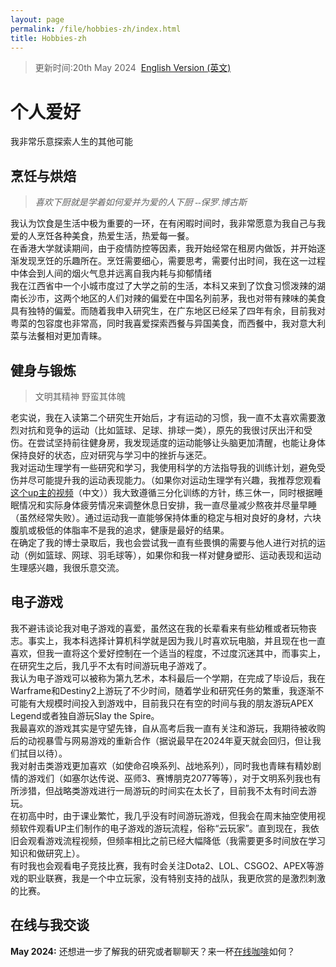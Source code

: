 ```yaml
---
layout: page
permalink: /file/hobbies-zh/index.html
title: Hobbies-zh
---
```


> 更新时间:20th May 2024&nbsp;  [English Version (英文)](https://heliumpeng.github.io/hobbies/)

# 个人爱好
我非常乐意探索人生的其他可能

## 烹饪与烘焙

<!-- <div class="third">
<img src="/images/swimming2.JPG">
<img src="/images/swimming.JPG">
<img src="/images/surfing1.JPG">
</div> -->
> <font face="Italic">*喜欢下厨就是学着如何爱并为爱的人下厨
> --保罗.博古斯*</font>

我认为饮食是生活中极为重要的一环，在有闲暇时间时，我非常愿意为我自己与我爱的人烹饪各种美食，热爱生活，热爱每一餐。<br>在香港大学就读期间，由于疫情防控等因素，我开始经常在租房内做饭，并开始逐渐发现烹饪的乐趣所在。烹饪需要细心，需要思考，需要付出时间，我在这一过程中体会到人间的烟火气息并远离自我内耗与抑郁情绪<br>我在江西省中一个小城市度过了大学之前的生活，本科又来到了饮食习惯泼辣的湖南长沙市，这两个地区的人们对辣的偏爱在中国名列前茅，我也对带有辣味的美食具有独特的偏爱。而随着我申入研究生，在广东地区已经呆了四年有余，目前我对粤菜的包容度也非常高，同时我喜爱探索西餐与异国美食，而西餐中，我对意大利菜与法餐相对更加青睐。


## 健身与锻炼

<!-- <div class="third">
<img src="/images/prelection1.JPG">
<img src="/images/speech1.JPG">
<img src="/images/speech3.JPG">
</div> -->
> 文明其精神 野蛮其体魄

老实说，我在入读第二个研究生开始后，才有运动的习惯，我一直不太喜欢需要激烈对抗和竞争的运动（比如篮球、足球、排球一类），原先的我很讨厌出汗和受伤。在尝试坚持前往健身房，我发现适度的运动能够让头脑更加清醒，也能让身体保持良好的状态，应对研究与学习中的挫折与迷茫。<br>我对运动生理学有一些研究和学习，我使用科学的方法指导我的训练计划，避免受伤并尽可能提升我的运动表现能力。（如果你对运动生理学有兴趣，我推荐您观看[这个up主的视频](https://space.bilibili.com/1879203169?spm_id_from=333.337.search-card.all.click)（中文））我大致遵循三分化训练的方针，练三休一，同时根据睡眠情况和实际身体疲劳情况来调整休息日安排，我一直尽量减少熬夜并尽量早睡（虽然经常失败）。通过运动我一直能够保持体重的稳定与相对良好的身材，六块腹肌或极低的体脂率不是我的追求，健康是最好的结果。<br>在确定了我的博士录取后，我也会尝试我一直有些畏惧的需要与他人进行对抗的运动（例如篮球、网球、羽毛球等），如果你和我一样对健身塑形、运动表现和运动生理感兴趣，我很乐意交流。

## 电子游戏

我不避讳谈论我对电子游戏的喜爱，虽然这在我的长辈看来有些幼稚或者玩物丧志。事实上，我本科选择计算机科学就是因为我儿时喜欢玩电脑，并且现在也一直喜欢，但我一直将这个爱好控制在一个适当的程度，不过度沉迷其中，而事实上，在研究生之后，我几乎不太有时间游玩电子游戏了。<br>我认为电子游戏可以被称为第九艺术，本科最后一个学期，在完成了毕设后，我在Warframe和Destiny2上游玩了不少时间，随着学业和研究任务的繁重，我逐渐不可能有大规模时间投入到游戏中，目前我只在有空的时间与我的朋友游玩APEX Legend或者独自游玩Slay the Spire。<br>我最喜欢的游戏其实是守望先锋，自从高考后我一直有关注和游玩，我期待被收购后的动视暴雪与网易游戏的重新合作（据说最早在2024年夏天就会回归，但让我们拭目以待）。<br>我对射击类游戏更加喜欢（如使命召唤系列、战地系列），同时我也青睐有精妙剧情的游戏们（如塞尔达传说、巫师3、赛博朋克2077等等），对于文明系列我也有所涉猎，但战略类游戏进行一局游玩的时间实在太长了，目前我不太有时间去游玩。<br>在初高中时，由于课业繁忙，我几乎没有时间游玩游戏，但我会在周末抽空使用视频软件观看UP主们制作的电子游戏的游玩流程，俗称“云玩家”。直到现在，我依旧会观看游戏流程视频，但频率相比之前已经大幅降低（我需要更多时间放在学习知识和做研究上）。<br>有时我也会观看电子竞技比赛，我有时会关注Dota2、LOL、CSGO2、APEX等游戏的职业联赛，我是一个中立玩家，没有特别支持的战队，我更欣赏的是激烈刺激的比赛。

## 在线与我交谈

**May 2024:** 还想进一步了解我的研究或者聊聊天？来一杯[在线咖啡](https://calendly.com/heliumbob/how-about-an-online-coffee-with-helium)如何？

<!-- Calendly inline widget begin -->
<div class="calendly-inline-widget" data-url="https://calendly.com/heliumbob/how-about-an-online-coffee-with-helium" style="min-width:320px;height:700px;"></div>
<script type="text/javascript" src="https://assets.calendly.com/assets/external/widget.js" async></script>
<!-- Calendly inline widget end -->

